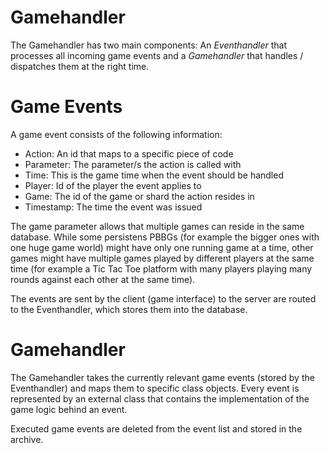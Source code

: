 # Gamehandler #

The Gamehandler has two main components: An _Eventhandler_ that processes all incoming game events and a _Gamehandler_ that handles / dispatches them at the right time.

# Game Events #

A game event consists of the following information:

  * Action: An id that maps to a specific piece of code
  * Parameter: The parameter/s the action is called with
  * Time: This is the game time when the event should be handled
  * Player: Id of the player the event applies to
  * Game: The id of the game or shard the action resides in
  * Timestamp: The time the event was issued

The game parameter allows that multiple games can reside in the same database. While some persistens PBBGs (for example the bigger ones with one huge game world) might have only one running game at a time, other games might have multiple games played by different players at the same time (for example a Tic Tac Toe platform with many players playing many rounds against each other at the same time).

The events are sent by the client (game interface) to the server are routed to the Eventhandler, which stores them into the database.

# Gamehandler #

The Gamehandler takes the currently relevant game events (stored by the Eventhandler) and maps them to specific class objects. Every event is represented by an external class that contains the implementation of the game logic behind an event.

Executed game events are deleted from the event list and stored in the archive.